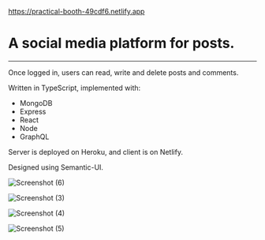 https://practical-booth-49cdf6.netlify.app

# A social media platform for posts.
---
Once logged in, users can read, write and delete posts and comments.

Written in TypeScript, implemented with:
* MongoDB
* Express
* React
* Node
* GraphQL

Server is deployed on Heroku, and client is on Netlify.

Designed using Semantic-UI.

![Screenshot (6)](https://user-images.githubusercontent.com/46415136/96858455-f422ae80-1468-11eb-9adc-227c594c8d6e.png)

![Screenshot (3)](https://user-images.githubusercontent.com/46415136/96759510-d578d500-13e0-11eb-8d95-5ce360896881.png)

![Screenshot (4)](https://user-images.githubusercontent.com/46415136/96759542-de69a680-13e0-11eb-9005-cf021a604051.png)

![Screenshot (5)](https://user-images.githubusercontent.com/46415136/96759566-e7f30e80-13e0-11eb-8007-003b06c7e900.png)

